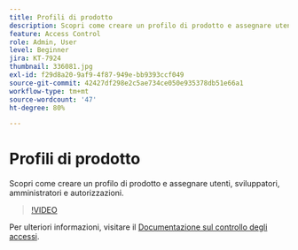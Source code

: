 ```yaml
---
title: Profili di prodotto
description: Scopri come creare un profilo di prodotto e assegnare utenti, sviluppatori, amministratori e autorizzazioni.
feature: Access Control
role: Admin, User
level: Beginner
jira: KT-7924
thumbnail: 336081.jpg
exl-id: f29d8a20-9af9-4f87-949e-bb9393ccf049
source-git-commit: 42427df298e2c5ae734ce050e935378db51e66a1
workflow-type: tm+mt
source-wordcount: '47'
ht-degree: 80%

---
```


# Profili di prodotto

Scopri come creare un profilo di prodotto e assegnare utenti, sviluppatori, amministratori e autorizzazioni.

>[!VIDEO](https://video.tv.adobe.com/v/336081?quality=12&learn=on)

Per ulteriori informazioni, visitare il [Documentazione sul controllo degli accessi](https://experienceleague.adobe.com/docs/experience-platform/access-control/home.html?lang=it).